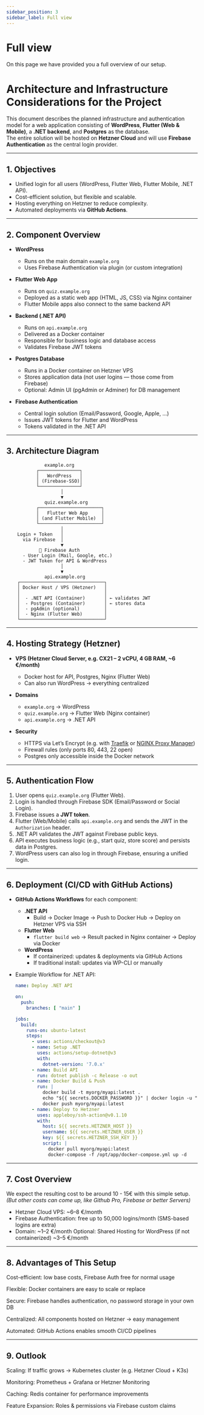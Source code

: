 ```yaml
---
sidebar_position: 3
sidebar_label: Full view
---
```


# Full view

On this page we have provided you a full overview of our setup.

# Architecture and Infrastructure Considerations for the Project

This document describes the planned infrastructure and authentication model for a web application consisting of **WordPress**, **Flutter (Web & Mobile)**, a **.NET backend**, and **Postgres** as the database.  
The entire solution will be hosted on **Hetzner Cloud** and will use **Firebase Authentication** as the central login provider.

---

## 1. Objectives
- Unified login for all users (WordPress, Flutter Web, Flutter Mobile, .NET API).  
- Cost-efficient solution, but flexible and scalable.  
- Hosting everything on Hetzner to reduce complexity.  
- Automated deployments via **GitHub Actions**.  

---

## 2. Component Overview
- **WordPress**  
  - Runs on the main domain `example.org`  
  - Uses Firebase Authentication via plugin (or custom integration)  

- **Flutter Web App**  
  - Runs on `quiz.example.org`  
  - Deployed as a static web app (HTML, JS, CSS) via Nginx container  
  - Flutter Mobile apps also connect to the same backend API  

- **Backend (.NET API)**  
  - Runs on `api.example.org`  
  - Delivered as a Docker container  
  - Responsible for business logic and database access  
  - Validates Firebase JWT tokens  

- **Postgres Database**  
  - Runs in a Docker container on Hetzner VPS  
  - Stores application data (not user logins — those come from Firebase)  
  - Optional: Admin UI (pgAdmin or Adminer) for DB management  

- **Firebase Authentication**  
  - Central login solution (Email/Password, Google, Apple, …)  
  - Issues JWT tokens for Flutter and WordPress  
  - Tokens validated in the .NET API  

---

## 3. Architecture Diagram

```
              example.org
           ┌───────────────┐
           │   WordPress   │
           │ (Firebase-SSO)│
           └───────────────┘
                    │
                    ▼
              quiz.example.org
           ┌───────────────────────┐
           │   Flutter Web App     │
           │ (and Flutter Mobile)  │
           └───────────────────────┘
                    │
    Login + Token   │
      via Firebase  │
                    ▼
            🔑 Firebase Auth
      - User Login (Mail, Google, etc.)
      - JWT Token for API & WordPress
                    │
                    ▼
              api.example.org
    ┌───────────────────────────────┐
    │ Docker Host / VPS (Hetzner)   │
    │                               │
    │  - .NET API (Container)       │ ← validates JWT
    │  - Postgres (Container)       │ ← stores data
    │  - pgAdmin (optional)         │
    │  - Nginx (Flutter Web)        │
    └───────────────────────────────┘
```

---

## 4. Hosting Strategy (Hetzner)

- **VPS (Hetzner Cloud Server, e.g. CX21 – 2 vCPU, 4 GB RAM, ~6 €/month)**  
  - Docker host for API, Postgres, Nginx (Flutter Web)  
  - Can also run WordPress → everything centralized  

- **Domains**  
  - `example.org` → WordPress  
  - `quiz.example.org` → Flutter Web (Nginx container)  
  - `api.example.org` → .NET API  

- **Security**  
  - HTTPS via Let’s Encrypt (e.g. with [Traefik](https://traefik.io) or [NGINX Proxy Manager](https://nginxproxymanager.com))  
  - Firewall rules (only ports 80, 443, 22 open)  
  - Postgres only accessible inside the Docker network  

---

## 5. Authentication Flow

1. User opens `quiz.example.org` (Flutter Web).  
2. Login is handled through Firebase SDK (Email/Password or Social Login).  
3. Firebase issues a **JWT token**.  
4. Flutter (Web/Mobile) calls `api.example.org` and sends the JWT in the `Authorization` header.  
5. .NET API validates the JWT against Firebase public keys.  
6. API executes business logic (e.g., start quiz, store score) and persists data in Postgres.  
7. WordPress users can also log in through Firebase, ensuring a unified login.  

---

## 6. Deployment (CI/CD with GitHub Actions)

- **GitHub Actions Workflows** for each component:
  - **.NET API**  
    - Build → Docker Image → Push to Docker Hub → Deploy on Hetzner VPS via SSH  
  - **Flutter Web**  
    - `flutter build web` → Result packed in Nginx container → Deploy via Docker  
  - **WordPress**  
    - If containerized: updates & deployments via GitHub Actions  
    - If traditional install: updates via WP-CLI or manually  

- Example Workflow for .NET API:
  ```yaml
  name: Deploy .NET API

  on:
    push:
      branches: [ "main" ]

  jobs:
    build:
      runs-on: ubuntu-latest
      steps:
        - uses: actions/checkout@v3
        - name: Setup .NET
          uses: actions/setup-dotnet@v3
          with:
            dotnet-version: '7.0.x'
        - name: Build API
          run: dotnet publish -c Release -o out
        - name: Docker Build & Push
          run: |
            docker build -t myorg/myapi:latest .
            echo "${{ secrets.DOCKER_PASSWORD }}" | docker login -u "${{ secrets.DOCKER_USER }}" --password-stdin
            docker push myorg/myapi:latest
        - name: Deploy to Hetzner
          uses: appleboy/ssh-action@v0.1.10
          with:
            host: ${{ secrets.HETZNER_HOST }}
            username: ${{ secrets.HETZNER_USER }}
            key: ${{ secrets.HETZNER_SSH_KEY }}
            script: |
              docker pull myorg/myapi:latest
              docker-compose -f /opt/app/docker-compose.yml up -d
    ```
---

## 7. Cost Overview

We expect the resulting cost to be around 10 - 15€ with this simple setup.   
_(But other costs can come up, like Github Pro, Firebase or better Servers)_   

- Hetzner Cloud VPS: ~6–8 €/month
- Firebase Authentication: free up to 50,000 logins/month (SMS-based logins are extra)
- Domain: ~1–2 €/month
Optional: Shared Hosting for WordPress (if not containerized) ~3–5 €/month   

---

## 8. Advantages of This Setup

Cost-efficient: low base costs, Firebase Auth free for normal usage

Flexible: Docker containers are easy to scale or replace

Secure: Firebase handles authentication, no password storage in your own DB

Centralized: All components hosted on Hetzner → easy management

Automated: GitHub Actions enables smooth CI/CD pipelines

---

## 9. Outlook

Scaling: If traffic grows → Kubernetes cluster (e.g. Hetzner Cloud + K3s)

Monitoring: Prometheus + Grafana or Hetzner Monitoring

Caching: Redis container for performance improvements

Feature Expansion: Roles & permissions via Firebase custom claims